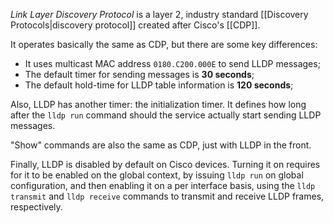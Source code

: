 *Link Layer Discovery Protocol* is a layer 2, industry standard [[Discovery Protocols|discovery protocol]] created after Cisco's [[CDP]].

It operates basically the same as CDP, but there are some key differences:

- It uses multicast MAC address `0180.C200.000E` to send LLDP messages;
- The default timer for sending messages is **30 seconds**;
- The default hold-time for LLDP table information is **120 seconds**;

Also, LLDP has another timer: the initialization timer. It defines how long after the `lldp run` command should the service actually start sending LLDP messages.

"Show" commands are also the same as CDP, just with LLDP in the front.

Finally, LLDP is disabled by default on Cisco devices. Turning it on requires for it to be enabled on the global context, by issuing `lldp run` on global configuration, and then enabling it on a per interface basis, using the `lldp transmit` and `lldp receive` commands to transmit and receive LLDP frames, respectively.